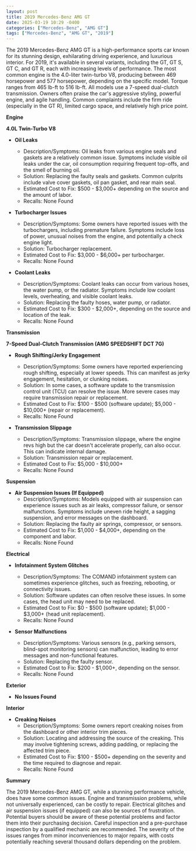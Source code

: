 ```yaml
---
layout: post
title: 2019 Mercedes-Benz AMG GT
date: 2025-03-19 10:29 -0400
categories: ["Mercedes-Benz", "AMG GT"]
tags: ["Mercedes-Benz", "AMG GT", "2019"]
---
```

The 2019 Mercedes-Benz AMG GT is a high-performance sports car known for its stunning design, exhilarating driving experience, and luxurious interior. For 2019, it's available in several variants, including the GT, GT S, GT C, and GT R, each with increasing levels of performance. The most common engine is the 4.0-liter twin-turbo V8, producing between 469 horsepower and 577 horsepower, depending on the specific model. Torque ranges from 465 lb-ft to 516 lb-ft. All models use a 7-speed dual-clutch transmission. Owners often praise the car's aggressive styling, powerful engine, and agile handling. Common complaints include the firm ride (especially in the GT R), limited cargo space, and relatively high price point.

**Engine**

**4.0L Twin-Turbo V8**

* **Oil Leaks**
    * Description/Symptoms: Oil leaks from various engine seals and gaskets are a relatively common issue. Symptoms include visible oil leaks under the car, oil consumption requiring frequent top-offs, and the smell of burning oil.
    * Solution: Replacing the faulty seals and gaskets. Common culprits include valve cover gaskets, oil pan gasket, and rear main seal.
    * Estimated Cost to Fix: $500 - $3,000+ depending on the source and the amount of labor.
    * Recalls: None Found

* **Turbocharger Issues**
    * Description/Symptoms: Some owners have reported issues with the turbochargers, including premature failure. Symptoms include loss of power, unusual noises from the engine, and potentially a check engine light.
    * Solution: Turbocharger replacement.
    * Estimated Cost to Fix: $3,000 - $6,000+ per turbocharger.
    * Recalls: None Found

* **Coolant Leaks**
    * Description/Symptoms: Coolant leaks can occur from various hoses, the water pump, or the radiator. Symptoms include low coolant levels, overheating, and visible coolant leaks.
    * Solution: Replacing the faulty hoses, water pump, or radiator.
    * Estimated Cost to Fix: $300 - $2,000+, depending on the source and location of the leak.
    * Recalls: None Found

**Transmission**

**7-Speed Dual-Clutch Transmission (AMG SPEEDSHIFT DCT 7G)**

* **Rough Shifting/Jerky Engagement**
    * Description/Symptoms: Some owners have reported experiencing rough shifting, especially at lower speeds. This can manifest as jerky engagement, hesitation, or clunking noises.
    * Solution: In some cases, a software update to the transmission control unit (TCU) can resolve the issue. More severe cases may require transmission repair or replacement.
    * Estimated Cost to Fix: $100 - $500 (software update); $5,000 - $10,000+ (repair or replacement).
    * Recalls: None Found

* **Transmission Slippage**
    * Description/Symptoms: Transmission slippage, where the engine revs high but the car doesn't accelerate properly, can also occur. This can indicate internal damage.
    * Solution: Transmission repair or replacement.
    * Estimated Cost to Fix: $5,000 - $10,000+
    * Recalls: None Found

**Suspension**

* **Air Suspension Issues (If Equipped)**
    * Description/Symptoms: Models equipped with air suspension can experience issues such as air leaks, compressor failure, or sensor malfunctions. Symptoms include uneven ride height, a sagging suspension, and error messages on the dashboard.
    * Solution: Replacing the faulty air springs, compressor, or sensors.
    * Estimated Cost to Fix: $1,000 - $4,000+, depending on the component and labor.
    * Recalls: None Found

**Electrical**

* **Infotainment System Glitches**
    * Description/Symptoms: The COMAND infotainment system can sometimes experience glitches, such as freezing, rebooting, or connectivity issues.
    * Solution: Software updates can often resolve these issues. In some cases, the head unit may need to be replaced.
    * Estimated Cost to Fix: $0 - $500 (software update); $1,000 - $3,000+ (head unit replacement).
    * Recalls: None Found

* **Sensor Malfunctions**
    * Description/Symptoms: Various sensors (e.g., parking sensors, blind-spot monitoring sensors) can malfunction, leading to error messages and non-functional features.
    * Solution: Replacing the faulty sensor.
    * Estimated Cost to Fix: $200 - $1,000+, depending on the sensor.
    * Recalls: None Found

**Exterior**

* **No Issues Found**

**Interior**

* **Creaking Noises**
    * Description/Symptoms: Some owners report creaking noises from the dashboard or other interior trim pieces.
    * Solution: Locating and addressing the source of the creaking. This may involve tightening screws, adding padding, or replacing the affected trim piece.
    * Estimated Cost to Fix: $100 - $500+ depending on the severity and the time required to diagnose and repair.
    * Recalls: None Found

**Summary**

The 2019 Mercedes-Benz AMG GT, while a stunning performance vehicle, does have some common issues. Engine and transmission problems, while not universally experienced, can be costly to repair. Electrical glitches and air suspension issues (if equipped) can also be sources of frustration. Potential buyers should be aware of these potential problems and factor them into their purchasing decision. Careful inspection and a pre-purchase inspection by a qualified mechanic are recommended. The severity of the issues ranges from minor inconveniences to major repairs, with costs potentially reaching several thousand dollars depending on the problem.

